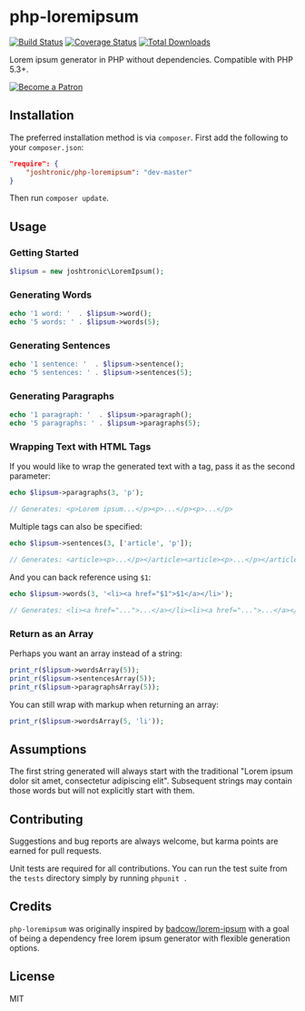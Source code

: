 # php-loremipsum

[![Build Status](https://travis-ci.org/joshtronic/php-loremipsum.svg?branch=master)](https://travis-ci.org/joshtronic/php-loremipsum)
[![Coverage Status](https://coveralls.io/repos/github/joshtronic/php-loremipsum/badge.svg?branch=master)](https://coveralls.io/github/joshtronic/php-loremipsum?branch=master)
[![Total Downloads](https://poser.pugx.org/joshtronic/php-loremipsum/downloads)](https://packagist.org/packages/joshtronic/php-loremipsum)

Lorem ipsum generator in PHP without dependencies. Compatible with PHP 5.3+.

[![Become a Patron](https://joshtronic.com/images/become-patron.png)](https://www.patreon.com/joshtronic)

## Installation

The preferred installation method is via `composer`. First add the following to
your `composer.json`:

```json
"require": {
    "joshtronic/php-loremipsum": "dev-master"
}
```

Then run `composer update`.

## Usage

### Getting Started

```php
$lipsum = new joshtronic\LoremIpsum();
```

### Generating Words

```php
echo '1 word: '  . $lipsum->word();
echo '5 words: ' . $lipsum->words(5);
```

### Generating Sentences

```php
echo '1 sentence: '  . $lipsum->sentence();
echo '5 sentences: ' . $lipsum->sentences(5);
```

### Generating Paragraphs

```php
echo '1 paragraph: '  . $lipsum->paragraph();
echo '5 paragraphs: ' . $lipsum->paragraphs(5);
```

### Wrapping Text with HTML Tags

If you would like to wrap the generated text with a tag, pass it as the second
parameter:

```php
echo $lipsum->paragraphs(3, 'p');

// Generates: <p>Lorem ipsum...</p><p>...</p><p>...</p>
```

Multiple tags can also be specified:

```php
echo $lipsum->sentences(3, ['article', 'p']);

// Generates: <article><p>...</p></article><article><p>...</p></article><article><p>...</p></article>
```

And you can back reference using `$1`:

```php
echo $lipsum->words(3, '<li><a href="$1">$1</a></li>');

// Generates: <li><a href="...">...</a></li><li><a href="...">...</a></li><li><a href="...">...</a></li>
```

### Return as an Array

Perhaps you want an array instead of a string:

```php
print_r($lipsum->wordsArray(5));
print_r($lipsum->sentencesArray(5));
print_r($lipsum->paragraphsArray(5));
```

You can still wrap with markup when returning an array:

```php
print_r($lipsum->wordsArray(5, 'li'));
```

## Assumptions

The first string generated will always start with the traditional "Lorem ipsum
dolor sit amet, consectetur adipiscing elit". Subsequent strings may contain
those words but will not explicitly start with them.

## Contributing

Suggestions and bug reports are always welcome, but karma points are earned for
pull requests.

Unit tests are required for all contributions. You can run the test suite from
the `tests` directory simply by running `phpunit .`

## Credits

`php-loremipsum` was originally inspired by
[badcow/lorem-ipsum](https://packagist.org/packages/badcow/lorem-ipsum) with a
goal of being a dependency free lorem ipsum generator with flexible generation
options.

## License

MIT
